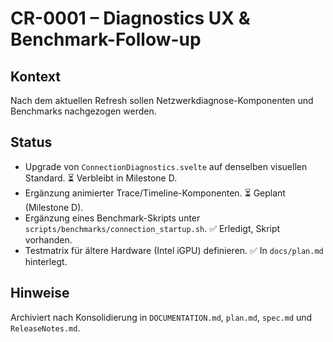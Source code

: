 # CR-0001 – Diagnostics UX & Benchmark-Follow-up

## Kontext
Nach dem aktuellen Refresh sollen Netzwerkdiagnose-Komponenten und Benchmarks nachgezogen werden.

## Status
- Upgrade von `ConnectionDiagnostics.svelte` auf denselben visuellen Standard. ⏳ Verbleibt in Milestone D.
- Ergänzung animierter Trace/Timeline-Komponenten. ⏳ Geplant (Milestone D).
- Ergänzung eines Benchmark-Skripts unter `scripts/benchmarks/connection_startup.sh`. ✅ Erledigt, Skript vorhanden.
- Testmatrix für ältere Hardware (Intel iGPU) definieren. ✅ In `docs/plan.md` hinterlegt.

## Hinweise
Archiviert nach Konsolidierung in `DOCUMENTATION.md`, `plan.md`, `spec.md` und `ReleaseNotes.md`.

